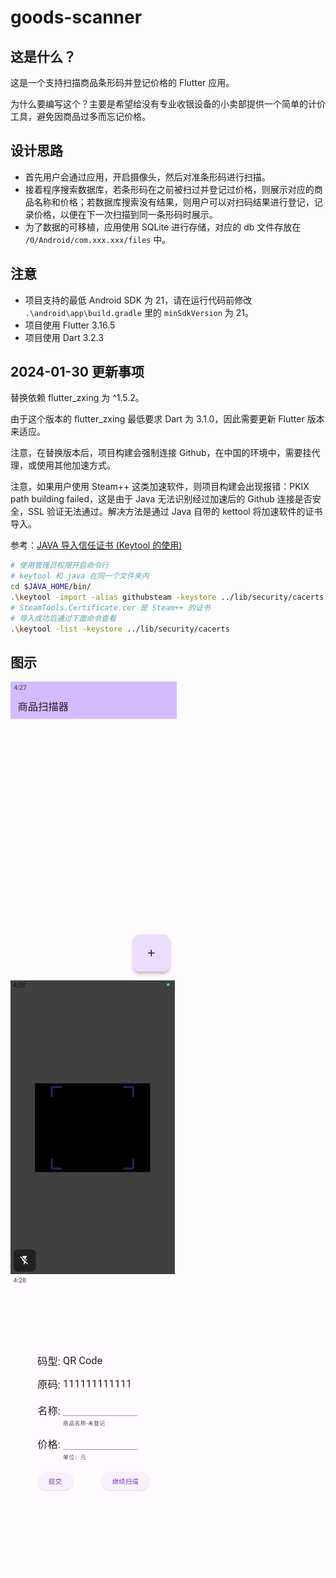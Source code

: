 # goods-scanner

## 这是什么？

这是一个支持扫描商品条形码并登记价格的 Flutter 应用。

为什么要编写这个？主要是希望给没有专业收银设备的小卖部提供一个简单的计价工具，避免因商品过多而忘记价格。

## 设计思路

- 首先用户会通过应用，开启摄像头，然后对准条形码进行扫描。
- 接着程序搜索数据库，若条形码在之前被扫过并登记过价格，则展示对应的商品名称和价格；若数据库搜索没有结果，则用户可以对扫码结果进行登记，记录价格，以便在下一次扫描到同一条形码时展示。
- 为了数据的可移植，应用使用 SQLite 进行存储，对应的 db 文件存放在 `/0/Android/com.xxx.xxx/files` 中。

## 注意

- 项目支持的最低 Android SDK 为 21，请在运行代码前修改 `.\android\app\build.gradle` 里的 `minSdkVersion` 为 21。
- 项目使用 Flutter 3.16.5
- 项目使用 Dart 3.2.3

## 2024-01-30 更新事项

替换依赖 flutter_zxing 为 ^1.5.2。

由于这个版本的 flutter_zxing 最低要求 Dart 为 3.1.0，因此需要更新 Flutter 版本来适应。

注意，在替换版本后，项目构建会强制连接 Github，在中国的环境中，需要挂代理，或使用其他加速方式。

注意，如果用户使用 Steam++ 这类加速软件，则项目构建会出现报错：PKIX path building failed，这是由于 Java 无法识别经过加速后的 Github 连接是否安全，SSL 验证无法通过。解决方法是通过 Java 自带的 kettool 将加速软件的证书导入。

参考：[JAVA 导入信任证书 (Keytool 的使用)](https://blog.csdn.net/ljskr/article/details/84570573)

```bash
# 使用管理员权限开启命令行
# keytool 和 java 在同一个文件夹内
cd $JAVA_HOME/bin/
.\keytool -import -alias githubsteam -keystore ../lib/security/cacerts -file SteamTools.Certificate.cer
# SteamTools.Certificate.cer 是 Steam++ 的证书
# 导入成功后通过下面命令查看
.\keytool -list -keystore ../lib/security/cacerts
```

## 图示

<img src=".\picture\1.png" alt="1" style="zoom:50%;" />  <img src=".\picture\2.png" alt="2" style="zoom:50%;" />  <img src=".\picture\3.png" alt="3" style="zoom:50%;" />
